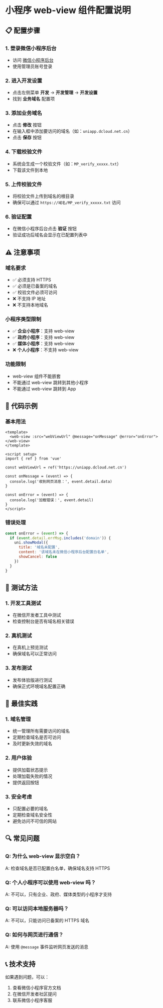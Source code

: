 # 小程序 web-view 组件配置说明

## 📋 配置步骤

### 1. 登录微信小程序后台
- 访问 [微信小程序后台](https://mp.weixin.qq.com/)
- 使用管理员账号登录

### 2. 进入开发设置
- 点击左侧菜单 **开发** → **开发管理** → **开发设置**
- 找到 **业务域名** 配置项

### 3. 添加业务域名
- 点击 **修改** 按钮
- 在输入框中添加要访问的域名（如：`uniapp.dcloud.net.cn`）
- 点击 **保存** 按钮

### 4. 下载校验文件
- 系统会生成一个校验文件（如：`MP_verify_xxxxx.txt`）
- 下载该文件到本地

### 5. 上传校验文件
- 将校验文件上传到域名的根目录
- 确保可以通过 `https://域名/MP_verify_xxxxx.txt` 访问

### 6. 验证配置
- 在微信小程序后台点击 **验证** 按钮
- 验证成功后域名会显示在已配置列表中

## ⚠️ 注意事项

### 域名要求
- ✅ 必须支持 HTTPS
- ✅ 必须是已备案的域名
- ✅ 校验文件必须可访问
- ❌ 不支持 IP 地址
- ❌ 不支持本地域名

### 小程序类型限制
- ✅ **企业小程序**：支持 web-view
- ✅ **政府小程序**：支持 web-view
- ✅ **媒体小程序**：支持 web-view
- ❌ **个人小程序**：不支持 web-view

### 功能限制
- web-view 组件不能嵌套
- 不能通过 web-view 跳转到其他小程序
- 不能通过 web-view 跳转到 App

## 🔧 代码示例

### 基本用法
```vue
<template>
  <web-view :src="webViewUrl" @message="onMessage" @error="onError"></web-view>
</template>

<script setup>
import { ref } from 'vue'

const webViewUrl = ref('https://uniapp.dcloud.net.cn')

const onMessage = (event) => {
  console.log('收到网页消息：', event.detail.data)
}

const onError = (event) => {
  console.log('加载错误：', event.detail)
}
</script>
```

### 错误处理
```javascript
const onError = (event) => {
  if (event.detail.errMsg.includes('domain')) {
    uni.showModal({
      title: '域名未配置',
      content: '该域名未在微信小程序后台配置白名单',
      showCancel: false
    })
  }
}
```

## 📱 测试方法

### 1. 开发工具测试
- 在微信开发者工具中测试
- 检查控制台是否有域名相关错误

### 2. 真机测试
- 在真机上预览测试
- 确保域名可以正常访问

### 3. 发布测试
- 发布体验版进行测试
- 确保正式环境域名配置正确

## 🚀 最佳实践

### 1. 域名管理
- 统一管理所有需要访问的域名
- 定期检查域名是否可访问
- 及时更新失效的域名

### 2. 用户体验
- 提供加载状态提示
- 处理加载失败的情况
- 提供返回按钮

### 3. 安全考虑
- 只配置必要的域名
- 定期检查域名安全性
- 避免访问不可信的网站

## 🔍 常见问题

### Q: 为什么 web-view 显示空白？
A: 检查域名是否已配置白名单，确保域名支持 HTTPS

### Q: 个人小程序可以使用 web-view 吗？
A: 不可以，只有企业、政府、媒体类型的小程序才支持

### Q: 可以访问本地服务器吗？
A: 不可以，只能访问已备案的 HTTPS 域名

### Q: 如何与网页进行通信？
A: 使用 `@message` 事件监听网页发送的消息

## 📞 技术支持

如果遇到问题，可以：
1. 查看微信小程序官方文档
2. 在微信开发者社区提问
3. 联系微信小程序客服
